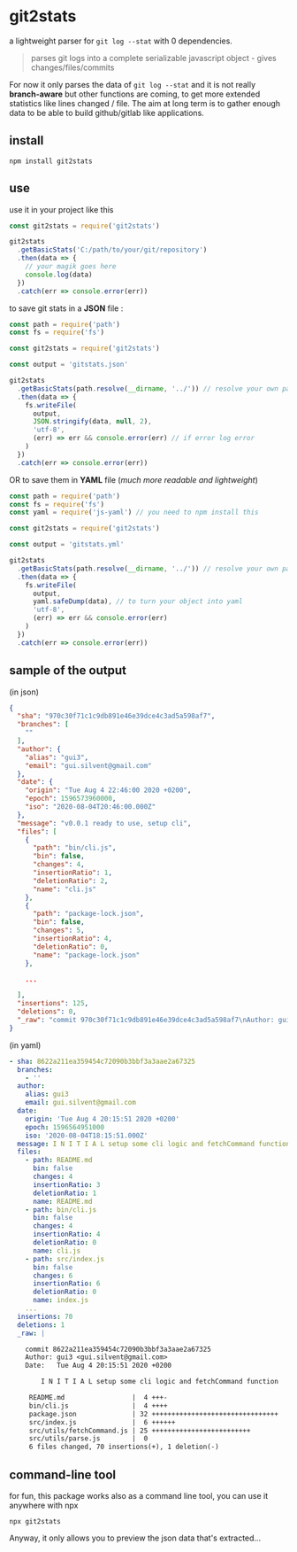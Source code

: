 # git2stats

a lightweight parser for `git log --stat` with 0 dependencies.

> parses git logs into a complete serializable javascript object -
> gives changes/files/commits

For now it only parses the data of `git log --stat`
and it is not really **branch-aware**
but other functions are coming, to get more extended statistics
like lines changed / file.
The aim at long term is to gather enough data
to be able to build github/gitlab like applications.

## install

```
npm install git2stats
```

## use

use it in your project like this

```js
const git2stats = require('git2stats')

git2stats
  .getBasicStats('C:/path/to/your/git/repository')
  .then(data => {
    // your magik goes here
    console.log(data)
  })
  .catch(err => console.error(err))

```

to save git stats in a **JSON** file :

```js
const path = require('path')
const fs = require('fs')

const git2stats = require('git2stats')

const output = 'gitstats.json'

git2stats
  .getBasicStats(path.resolve(__dirname, '../')) // resolve your own path
  .then(data => {
    fs.writeFile(
      output,
      JSON.stringify(data, null, 2),
      'utf-8',
      (err) => err && console.error(err) // if error log error
    )
  })
  .catch(err => console.error(err))

```

OR to save them in **YAML** file (*much more readable and lightweight*)

```js
const path = require('path')
const fs = require('fs')
const yaml = require('js-yaml') // you need to npm install this

const git2stats = require('git2stats')

const output = 'gitstats.yml'

git2stats
  .getBasicStats(path.resolve(__dirname, '../')) // resolve your own path again
  .then(data => {
    fs.writeFile(
      output,
      yaml.safeDump(data), // to turn your object into yaml
      'utf-8',
      (err) => err && console.error(err)
    )
  })
  .catch(err => console.error(err))
```

## sample of the output

(in json)
```json
{
  "sha": "970c30f71c1c9db891e46e39dce4c3ad5a598af7",
  "branches": [
    ""
  ],
  "author": {
    "alias": "gui3",
    "email": "gui.silvent@gmail.com"
  },
  "date": {
    "origin": "Tue Aug 4 22:46:00 2020 +0200",
    "epoch": 1596573960000,
    "iso": "2020-08-04T20:46:00.000Z"
  },
  "message": "v0.0.1 ready to use, setup cli",
  "files": [
    {
      "path": "bin/cli.js",
      "bin": false,
      "changes": 4,
      "insertionRatio": 1,
      "deletionRatio": 2,
      "name": "cli.js"
    },
    {
      "path": "package-lock.json",
      "bin": false,
      "changes": 5,
      "insertionRatio": 4,
      "deletionRatio": 0,
      "name": "package-lock.json"
    },

    ...

  ],
  "insertions": 125,
  "deletions": 0,
  "_raw": "commit 970c30f71c1c9db891e46e39dce4c3ad5a598af7\nAuthor: gui3 <gui.silvent@gmail.com>\nDate:   Tue Aug 4 22:46:00 2020 +0200\n\n    v0.0.1 ready to use, setup cli\n\n bin/cli.js                |  4 +--\n package-lock.json         |  5 ++++\n src/fetchCommand.js       | 32 +++++++++++++++++++++++\n src/index.js              | 18 ++++++++++---\n src/parse.js              | 65 +++++++++++++++++++++++++++++++++++++++++++++++\n src/utils/fetchCommand.js | 25 ------------------\n src/utils/parse.js        |  0\n test/autoTest.js          |  6 +++++\n 8 files changed, 125 insertions(+), 30 deletions(-)\n"
}

```

(in yaml)

```yml
- sha: 8622a211ea359454c72090b3bbf3a3aae2a67325
  branches:
    - ''
  author:
    alias: gui3
    email: gui.silvent@gmail.com
  date:
    origin: 'Tue Aug 4 20:15:51 2020 +0200'
    epoch: 1596564951000
    iso: '2020-08-04T18:15:51.000Z'
  message: I N I T I A L setup some cli logic and fetchCommand function
  files:
    - path: README.md
      bin: false
      changes: 4
      insertionRatio: 3
      deletionRatio: 1
      name: README.md
    - path: bin/cli.js
      bin: false
      changes: 4
      insertionRatio: 4
      deletionRatio: 0
      name: cli.js
    - path: src/index.js
      bin: false
      changes: 6
      insertionRatio: 6
      deletionRatio: 0
      name: index.js
    ...
  insertions: 70
  deletions: 1
  _raw: |

    commit 8622a211ea359454c72090b3bbf3a3aae2a67325
    Author: gui3 <gui.silvent@gmail.com>
    Date:   Tue Aug 4 20:15:51 2020 +0200

        I N I T I A L setup some cli logic and fetchCommand function

     README.md                 |  4 +++-
     bin/cli.js                |  4 ++++
     package.json              | 32 ++++++++++++++++++++++++++++++++
     src/index.js              |  6 ++++++
     src/utils/fetchCommand.js | 25 +++++++++++++++++++++++++
     src/utils/parse.js        |  0
     6 files changed, 70 insertions(+), 1 deletion(-)
```

## command-line tool

for fun, this package works also as a command line tool,
you can use it anywhere with npx

```
npx git2stats
```

Anyway, it only allows you to preview the json data that's extracted...
